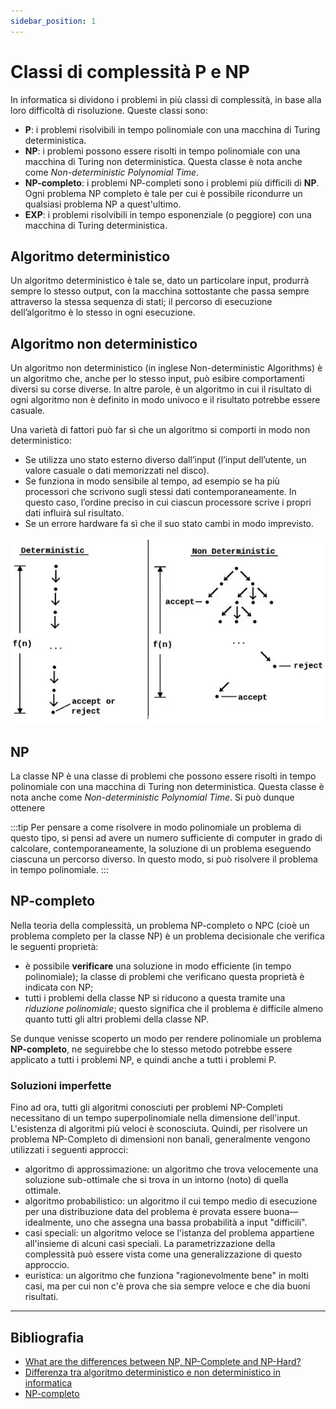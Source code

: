 ```yaml
---
sidebar_position: 1
---
```


# Classi di complessità P e NP

In informatica si dividono i problemi in più classi di complessità, in base alla loro difficoltà di risoluzione. Queste classi sono:

- **P**: i problemi risolvibili in tempo polinomiale con una macchina di Turing deterministica.
- **NP**: i problemi possono essere risolti in tempo polinomiale con una macchina di Turing non deterministica. Questa classe è nota anche come _Non-deterministic Polynomial Time_.
- **NP-completo**: i problemi NP-completi sono i problemi più difficili di **NP**. Ogni problema NP completo è tale per cui è possibile ricondurre un qualsiasi problema NP a quest'ultimo.
- **EXP**: i problemi risolvibili in tempo esponenziale (o peggiore) con una macchina di Turing deterministica.


## Algoritmo deterministico

Un algoritmo deterministico è tale se, dato un particolare input, produrrà sempre lo stesso output, con la macchina sottostante che passa sempre attraverso la stessa sequenza di stati; il percorso di esecuzione dell’algoritmo è lo stesso in ogni esecuzione.


## Algoritmo non deterministico

Un algoritmo non deterministico (in inglese Non-deterministic Algorithms) è un algoritmo che, anche per lo stesso input, può esibire comportamenti diversi su corse diverse. In altre parole, è un algoritmo in cui il risultato di ogni algoritmo non è definito in modo univoco e il risultato potrebbe essere casuale.

Una varietà di fattori può far sì che un algoritmo si comporti in modo non deterministico:

- Se utilizza uno stato esterno diverso dall’input (l’input dell’utente, un valore casuale o dati memorizzati nel disco).
- Se funziona in modo sensibile al tempo, ad esempio se ha più processori che scrivono sugli stessi dati contemporaneamente. In questo caso, l’ordine preciso in cui ciascun processore scrive i propri dati influirà sul risultato.
- Se un errore hardware fa sì che il suo stato cambi in modo imprevisto.

![Deterministico e Non deterministico](../../static/img/computabilita/deterministico_e_non_deterministico.jpg)

## NP

La classe NP è una classe di problemi che possono essere risolti in tempo polinomiale con una macchina di Turing non deterministica. Questa classe è nota anche come _Non-deterministic Polynomial Time_. Si può dunque ottenere 

:::tip
Per pensare a come risolvere in modo polinomiale un problema di questo tipo, si pensi ad avere un numero sufficiente di computer in grado di calcolare, contemporaneamente, la soluzione di un problema eseguendo ciascuna un percorso diverso. In questo modo, si può risolvere il problema in tempo polinomiale.
:::

## NP-completo

Nella teoria della complessità, un problema NP-completo o NPC (cioè un problema completo per la classe NP) è un problema decisionale che verifica le seguenti proprietà:

- è possibile **verificare** una soluzione in modo efficiente (in tempo polinomiale); la classe di problemi che verificano questa proprietà è indicata con NP;
- tutti i problemi della classe NP si riducono a questa tramite una _riduzione polinomiale_; questo significa che il problema è difficile almeno quanto tutti gli altri problemi della classe NP.

Se dunque venisse scoperto un modo per rendere polinomiale un problema **NP-completo**, ne seguirebbe che lo stesso metodo potrebbe essere applicato a tutti i problemi NP, e quindi anche a tutti i problemi P.

### Soluzioni imperfette

Fino ad ora, tutti gli algoritmi conosciuti per problemi NP-Completi necessitano di un tempo superpolinomiale nella dimensione dell'input. L'esistenza di algoritmi più veloci è sconosciuta. Quindi, per risolvere un problema NP-Completo di dimensioni non banali, generalmente vengono utilizzati i seguenti approcci:

- algoritmo di approssimazione: un algoritmo che trova velocemente una soluzione sub-ottimale che si trova in un intorno (noto) di quella ottimale.
- algoritmo probabilistico: un algoritmo il cui tempo medio di esecuzione per una distribuzione data del problema è provata essere buona—idealmente, uno che assegna una bassa probabilità a input "difficili".
- casi speciali: un algoritmo veloce se l'istanza del problema appartiene all'insieme di alcuni casi speciali. La parametrizzazione della complessità può essere vista come una generalizzazione di questo approccio.
- euristica: un algoritmo che funziona "ragionevolmente bene" in molti casi, ma per cui non c'è prova che sia sempre veloce e che dia buoni risultati.

---

## Bibliografia

- [What are the differences between NP, NP-Complete and NP-Hard?](https://stackoverflow.com/questions/1857244/what-are-the-differences-between-np-np-complete-and-np-hard)
- [Differenza tra algoritmo deterministico e non deterministico in informatica](https://vitolavecchia.altervista.org/differenza-tra-algoritmo-deterministico-e-non-deterministico-in-informatica/)
- [NP-completo](https://it.wikipedia.org/wiki/NP-completo)